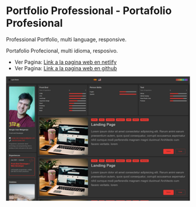 # Portfolio Professional - Portafolio Profesional

Professional Portfolio, multi language, responsive.

Portafolio Profecional, multi idioma, resposivo. 

- Ver Pagina: [Link a la pagina web en netlify](https://portfolio-profesional-sergio-ivan-megarejo.netlify.app/)
- Ver Pagina: [Link a la pagina web en github](https://sergio-ivan-melgarejo.github.io/portfolio-professional/)

![Captura de pantalla del sitio web](./assets/images/screenshot.jpeg)
